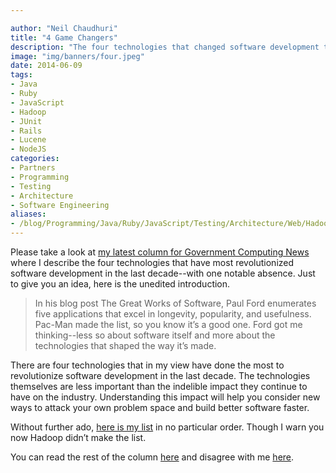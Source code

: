 ```yaml
---

author: "Neil Chaudhuri"
title: "4 Game Changers"
description: "The four technologies that changed software development the most in the last decade. Sorry, no Hadoop." 
image: "img/banners/four.jpeg" 
date: 2014-06-09
tags:
- Java
- Ruby
- JavaScript
- Hadoop
- JUnit
- Rails
- Lucene
- NodeJS
categories: 
- Partners
- Programming
- Testing
- Architecture
- Software Engineering
aliases:
- /blog/Programming/Java/Ruby/JavaScript/Testing/Architecture/Web/Hadoop/2014/06/09/4-game-changers
---
```


Please take a look at [my latest column for Government Computing News](http://gcn.com/articles/2014/06/05/top-software-development-technologies.aspx)
where I describe the four technologies that have most revolutionized software development in the last decade--with one notable absence.
Just to give you an idea, here is the unedited introduction.

>  In his blog post The Great Works of Software, Paul Ford enumerates five applications that excel in longevity, popularity, and usefulness. Pac-Man made the list, so you know it’s a good one. Ford got me thinking--less so about software itself and more about the technologies that shaped the way it’s made. 

There are four technologies that in my view have done the most to revolutionize software development in the last decade. The technologies themselves are less important than the indelible impact they continue to have on the industry. Understanding this impact will help you consider new ways to attack your own problem space and build better software faster.


Without further ado, [here is my list](http://gcn.com/articles/2014/06/05/top-software-development-technologies.aspx) in no particular order. Though I warn you now Hadoop didn’t make the list.


You can read the rest of the column [here](http://gcn.com/articles/2014/06/05/top-software-development-technologies.aspx) 
and disagree with me [here](/contact).
